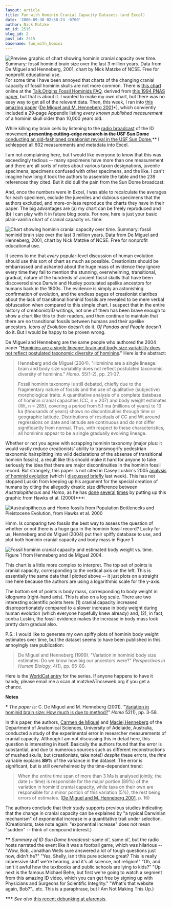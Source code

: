 ```yaml
---
layout: article
title: Fun with Hominin Cranial Capacity Datasets (and Excel)
date: '2006-09-30 02:38:23 -0700'
author: Nick Matzke
mt_id: 2515
blog_id: 2
post_id: 2515
basename: fun_with_homini
---
```

[<img src="{{ site.baseurl }}/uploads/2006/fossil_hominin_cranial_capacity_sm.png" alt="Preview graphic of chart showing hominin cranial capacity over time. Summary: fossil hominid brain size over the last 3 million years. Data from De Miguel and Henneberg, 2001, chart by Nick Matzke of NCSE.  Free for nonprofit educational use." style="float:left;" />](/uploads/2006/fossil_hominin_cranial_capacity_lg.png)For some time I have been annoyed that charts of the changing cranial capacity of fossil hominin skulls are not more common.  There is [this chart](http://www.talkorigins.org/faqs/homs/brainsize.gif) online at the [Talk.Origins Fossil Hominids FAQ](http://www.talkorigins.org/faqs/homs/a_brains.html), derived from [this 1994 PNAS paper](http://scholar.google.com/scholar?hl=en&amp;lr=&amp;cluster=10917408103086933329), but that is about it.  I wanted to make my own chart, but there was no easy way to get all of the relevant data.  Then, this week, I ran into [this amazing paper](http://www.ingentaconnect.com/content/urban/471/2001/00000052/00000001/art00019) ([De Miguel and M. Henneberg 2001](http://www.ncbi.nlm.nih.gov/entrez/query.fcgi?cmd=Retrieve&amp;db=PubMed&amp;list_uids=11515396&amp;dopt=Abstract)\*), which conviently included a 29-page Appendix listing _every known published measurement_ of a hominin skull older than 10,000 years old.  

While killing my brain cells by listening to the [radio broadcast](http://redstaterabble.blogspot.com/2006/09/doomed-in-dome.html) of the ID movement **~~presenting cutting-edge research in the USF Sun Dome~~** [conducting an old-fashioned creationist revival in the USF Sun Dome](http://www.pssiinternational.com/save_the_date.htm),\*\*  I schlepped all 602 measurements and metadata into Excel.

I am not complaining here, but I would like everyone to know that this was exceedingly tedious -- many specimens have more than one measurement and there are all sorts of notes about various taxon designations, juvenile specimens, specimens confused with other specimens, and the like.  I can't imagine how long it took the authors to assemble the table and the 239 references they cited.  But it did dull the pain from the Sun Dome broadcast.

And, once the numbers were in Excel, I was able to recalculate the averages for each specimen, exclude the juveniles and dubious specimens that the authors excluded, and more-or-less reproduce the charts they have in their paper.  The big advantages are (a) my chart can be freely reproduced and (b) I can play with it in future blog posts.  For now, here is just your basic plain-vanilla chart of cranial capacity vs. time:

<img src="{{ site.baseurl }}/uploads/2006/fossil_hominin_cranial_capacity_lg.png" alt="Chart showing hominin cranial capacity over time. Summary: fossil hominid brain size over the last 3 million years. Data from De Miguel and Henneberg, 2001, chart by Nick Matzke of NCSE.  Free for nonprofit educational use." style="" />

It seems to me that _every_ popular-level discussion of human evolution should use this sort of chart as much as possible.  Creationists should be embarrassed and ashamed about the huge mass of evidence they ignore every time they fail to mention the stunning, overwhelming, transitional, gradual, nature of the hundreds of ancient fossil skulls that have been discovered since Darwin and Huxley postulated apelike ancestors for humans back in the 1800s.  The evidence is simply an astonishing confirmation of evolution, and the endless pages of creationist diatribes about the lack of transitional hominid fossils are revealed to be mere verbal obfuscation when compared to this simple chart.  I suspect that in the entire history of creationist/ID writings, not one of them has been brave enough to show a chart like this to their readers, and then continue to maintain that there are no transitional fossils between humans and their apelike ancestors.  _Icons of Evolution_ doesn't do it.  _Of Pandas and People_ doesn't do it.  But I would be happy to be proven wrong.

De Miguel and Henneberg are the same people who authored the 2004 paper "[Hominins are a single lineage: brain and body size variability does not reflect postulated taxonomic diversity of hominins](http://www.ncbi.nlm.nih.gov/entrez/query.fcgi?db=pubmed&amp;cmd=Retrieve&amp;dopt=AbstractPlus&amp;list_uids=15553266&amp;query_hl=2&amp;itool=pubmed_docsum)."  Here is the abstract:

> Henneberg and de Miguel (2004). "Hominins are a single lineage: brain and body size variability does not reflect postulated taxonomic diversity of hominins."  _Homo_. 55(1-2), pp. 21-37. 
> 
> Fossil hominin taxonomy is still debated, chiefly due to the fragmentary nature of fossils and the use of qualitative (subjective) morphological traits. A quantitative analysis of a complete database of hominin cranial capacities (CC, n = 207) and body weight estimates (Wt, n = 285), covering a period from 5.1 ma (millions of years) to 10 ka (thousands of years) shows no discontinuities through time or geographic latitude. Distributions of residuals of CC and Wt around regressions on date and latitude are continuous and do not differ significantly from normal. Thus, with respect to these characteristics, all hominins appear to be a single gradually evolving lineage.

Whether or not you agree with scrapping hominin taxonomy (major plus: it would vastly reduce creationists' ability to transmogrify pedestrian taxonomic hairsplitting into wild declarations of the absense of transitional hominin fossils), a result like this should make it hard for anyone to take seriously the idea that there are major discontinuities in the hominin fossil record.  But strangely, this paper is not cited in Casey Luskin's 2005 [analysis of hominid evolution](http://www.iscid.org/pcid/2005/4/1/luskin_human_origins.php) (which I [discussed briefly](/archives/2006/09/meet-selam.html) last week).  This has not stopped Luskin from keeping up his argument for the special creation of humans by citing the allegedly drastic size difference between _Australopithecus_ and _Homo_, as he has [done](http://www.ideacenter.org/stuff/contentmgr/files/41a6225be227b2691a1b0a0e41108571/miscdocs/luskin_humanevolution_pcidsubmission_withpics.pdf) [several](http://www.evolutionnews.org/2006/09/media_goes_gaga_over_baby_aust.html) [times](http://www.evolutionnews.org/2006/04/no_steps_forward_acknowledging_1.html) by putting up this graphic from Hawks et al. (2000)\*\*\*:

<img src="http://scienceblogs.com/afarensis/upload/2006/09/afarensis%20comparison%202.gif" alt="Australopithecus and Homo fossils from Population Bottlenecks and Pleistocene Evolution, from Hawks et al. 2000" style="" />

Hmm.  Is comparing two fossils the best way to assess the question of whether or not there is a huge gap in the hominin fossil record?  Lucky for us, Henneberg and de Miguel (2004) put their spiffy database to use, and plot both hominin cranial capacity and body mass in Figure 1:

<img src="{{ site.baseurl }}/uploads/2006/Henneberg_de_Miguel_2004_Homo_hominins_single_lineage_fig1.png" alt="Fossil hominin cranial capacity and estimated body weight vs. time.  Figure 1 from Henneberg and de Miguel 2004." style="" />

This chart is a little more complex to interpret.  The top set of points is cranial capacity, corresponding to the vertical axis on the left.  This is essentially the same data that I plotted above -- it just plots on a straight line here because the authors are using a logarithmic scale for the y-axis.

The bottom set of points is body mass, corresponding to body weight in kilograms (right-hand axis).  This is also on a log scale.  There are two interesting scientific points here: (1) cranial capacity increased disproportionately compared to a slower increase in body weight during human evolution (which everyone hopefully knew already) and, (2), in fact, contra Luskin, the fossil evidence makes the increase in body mass look pretty darn gradual also.

P.S.: I would like to generate my own spiffy plots of hominin body weight estimates over time, but the dataset seems to have been published in this annoyingly rare publication:  

> De Miguel and Henneberg (1999). "Variation in hominid body size estimates: Do we know how big our ancestors were?"  _Perspectives in Human Biology_, 4(1), pp. 65-80.

Here is the [WorldCat entry](http://www.worldcatlibraries.org/oclc/31416665&amp;referer=brief_results) for the series.  If anyone happens to have it handy, please email me a scan at matzkeATncseweb.org if you get a chance.

**Notes**

**\*** _The paper is:_ C. De Miguel and M. Henneberg (2001). "[Variation in hominid brain size: How much is due to method?](http://www.ncbi.nlm.nih.gov/entrez/query.fcgi?cmd=Retrieve&amp;db=PubMed&amp;list_uids=11515396&amp;dopt=Abstract)"  _Homo_ 52(1), pp. 3-58.

In this paper, the authors, [Carmen de Miguel](http://www.adelaide.edu.au/health/anat/staff/carmen.html) and [Maciej Henneberg](http://www.adelaide.edu.au/health/anat/staff/maciej.html) of the Department of Anatomical Sciences, University of Adelaide, Australia, conducted a study of the experimental error  in researcher measurements of cranial capacity.  Although I am not discussing this in detail here, this question is interesting in itself.  Basically the authors found that the error is substantial, and due to numerous sources such as different reconstructions of mushed skulls, but (creationists, take note!) _despite_ these errors, the _time_ variable explains **89%** of the variance in the dataset.  The error is significant, but is still overwhelmed by the time-dependent trend:

> When the entire time span of more than 3 Ma is analysed jointly, the date (= time) is responsible for the major portion (89%) of the variation in hominid cranial capacity, while taxa on their own are responsible for a minor portion of this variation (5%), the rest being errors of estimates. ([De Miguel and M. Henneberg 2001](http://www.ncbi.nlm.nih.gov/entrez/query.fcgi?cmd=Retrieve&amp;db=PubMed&amp;list_uids=11515396&amp;dopt=Abstract), p. 16)

The authors conclude that their study supports previous studies indicating that the change in cranial capacity can be explained by "a typical Darwinian mechanism" of exponential increase in a quantitative trait under selection.  (Creationists, take note again: "exponential increase" does not mean "sudden" -- think of compound interest.)

**\*\*** _Summary of ID Sun Dome broadcast:_ same ol', same ol', but the radio hosts narrated the event like it was a football game, which was hilarious -- "Wow, Bob, Jonathan Wells sure answered a lot of tough questions just now, didn't he?" "Yes, Shelly, isn't this pure science great?  This is really impressive stuff we're hearing, and it's all science, not religion!" "Oh, and isn't it awful how the textbooks and public schools are lying to kids?"  "Up next is the famous Michael Behe, but first we're going to watch a segment from this amazing ID video, which you can get free by signing up with Physicians and Surgeons for Scientific Integrity." "What's that website again, Bob?"...etc.  This is a paraphrase, but I Am Not Making This Up.)

**\*\*\*** _See also_ [this recent debunking at afarensis](http://scienceblogs.com/afarensis/2006/09/28/casey_luskin_and_selam/).
